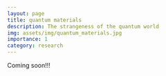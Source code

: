 ```yaml
---
layout: page
title: quantum materials
description: The strangeness of the quantum world
img: assets/img/quantum_materials.jpg
importance: 1
category: research
---
```


Coming soon!!!
